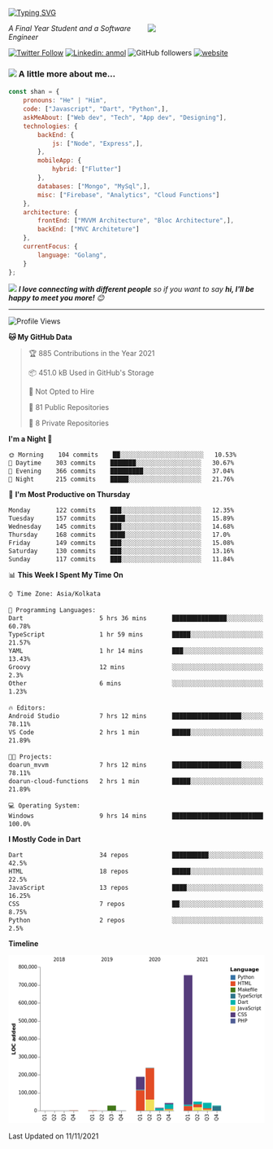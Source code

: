 <!-- <h2>नमस्ते (Namaste)🙏🏻, I'm Shan Shaji! <img src="https://media.giphy.com/media/12oufCB0MyZ1Go/giphy.gif" width="50"></h2> -->
[![Typing SVG](https://readme-typing-svg.herokuapp.com?lines=Hey%2C+I'm+Shan;I+am+a+Full+Stack+Developer)](https://git.io/typing-svg)

<img align='right' src="https://media.giphy.com/media/M9gbBd9nbDrOTu1Mqx/giphy.gif" width="230">
<p><em>A Final Year Student and a Software Engineer</em></p>

[![Twitter Follow](https://img.shields.io/twitter/follow/shan__shaji?style=flat)](https://twitter.com/intent/follow?screen_name=shan__shaji)
[![Linkedin: anmol](https://img.shields.io/badge/shan-shaji?style=flat-square&logo=Linkedin&logoColor=white&link=https://www.linkedin.com/in/shan-shaji/)](https://www.linkedin.com/in/shan-shaji/)
![GitHub followers](https://img.shields.io/github/followers/shan-shaji?label=Follow&style=social)
[![website](https://img.shields.io/badge/Website-46a2f1.svg?&style=flat-square&logo=Google-Chrome&logoColor=white&link=http://shan-shaji.github.io/)](http://shan-shaji.github.io/)



### <img src="https://media.giphy.com/media/VgCDAzcKvsR6OM0uWg/giphy.gif" width="50"> A little more about me...  

```javascript
const shan = {
    pronouns: "He" | "Him",
    code: ["Javascript", "Dart", "Python",],
    askMeAbout: ["Web dev", "Tech", "App dev", "Designing"],
    technologies: {
        backEnd: {
            js: ["Node", "Express",],
        },
        mobileApp: {
            hybrid: ["Flutter"]
        },
        databases: ["Mongo", "MySql",],
        misc: ["Firebase", "Analytics", "Cloud Functions"]
    },
    architecture: {
        frontEnd: ["MVVM Architecture", "Bloc Architecture",],
        backEnd: ["MVC Architeture"]
    },
    currentFocus: {
        language: "Golang",
    }
};
```

<img src="https://media.giphy.com/media/LnQjpWaON8nhr21vNW/giphy.gif" width="60"> <em><b>I love connecting with different people</b> so if you want to say <b>hi, I'll be happy to meet you more!</b> 😊</em>

---
<!--START_SECTION:waka-->
![Profile Views](http://img.shields.io/badge/Profile%20Views-1-blue)

**🐱 My GitHub Data** 

> 🏆 885 Contributions in the Year 2021
 > 
> 📦 451.0 kB Used in GitHub's Storage 
 > 
> 🚫 Not Opted to Hire
 > 
> 📜 81 Public Repositories 
 > 
> 🔑 8 Private Repositories  
 > 
**I'm a Night 🦉** 

```text
🌞 Morning    104 commits    ██░░░░░░░░░░░░░░░░░░░░░░░   10.53% 
🌆 Daytime    303 commits    ███████░░░░░░░░░░░░░░░░░░   30.67% 
🌃 Evening    366 commits    █████████░░░░░░░░░░░░░░░░   37.04% 
🌙 Night      215 commits    █████░░░░░░░░░░░░░░░░░░░░   21.76%

```
📅 **I'm Most Productive on Thursday** 

```text
Monday       122 commits    ███░░░░░░░░░░░░░░░░░░░░░░   12.35% 
Tuesday      157 commits    ████░░░░░░░░░░░░░░░░░░░░░   15.89% 
Wednesday    145 commits    ███░░░░░░░░░░░░░░░░░░░░░░   14.68% 
Thursday     168 commits    ████░░░░░░░░░░░░░░░░░░░░░   17.0% 
Friday       149 commits    ███░░░░░░░░░░░░░░░░░░░░░░   15.08% 
Saturday     130 commits    ███░░░░░░░░░░░░░░░░░░░░░░   13.16% 
Sunday       117 commits    ███░░░░░░░░░░░░░░░░░░░░░░   11.84%

```


📊 **This Week I Spent My Time On** 

```text
⌚︎ Time Zone: Asia/Kolkata

💬 Programming Languages: 
Dart                     5 hrs 36 mins       ███████████████░░░░░░░░░░   60.78% 
TypeScript               1 hr 59 mins        █████░░░░░░░░░░░░░░░░░░░░   21.57% 
YAML                     1 hr 14 mins        ███░░░░░░░░░░░░░░░░░░░░░░   13.43% 
Groovy                   12 mins             ░░░░░░░░░░░░░░░░░░░░░░░░░   2.3% 
Other                    6 mins              ░░░░░░░░░░░░░░░░░░░░░░░░░   1.23%

🔥 Editors: 
Android Studio           7 hrs 12 mins       ███████████████████░░░░░░   78.11% 
VS Code                  2 hrs 1 min         █████░░░░░░░░░░░░░░░░░░░░   21.89%

🐱‍💻 Projects: 
doarun_mvvm              7 hrs 12 mins       ███████████████████░░░░░░   78.11% 
doarun-cloud-functions   2 hrs 1 min         █████░░░░░░░░░░░░░░░░░░░░   21.89%

💻 Operating System: 
Windows                  9 hrs 14 mins       █████████████████████████   100.0%

```

**I Mostly Code in Dart** 

```text
Dart                     34 repos            ██████████░░░░░░░░░░░░░░░   42.5% 
HTML                     18 repos            █████░░░░░░░░░░░░░░░░░░░░   22.5% 
JavaScript               13 repos            ████░░░░░░░░░░░░░░░░░░░░░   16.25% 
CSS                      7 repos             ██░░░░░░░░░░░░░░░░░░░░░░░   8.75% 
Python                   2 repos             ░░░░░░░░░░░░░░░░░░░░░░░░░   2.5%

```


**Timeline**

![Chart not found](https://raw.githubusercontent.com/shan-shaji/shan-shaji/master/charts/bar_graph.png) 


 Last Updated on 11/11/2021
<!--END_SECTION:waka-->

